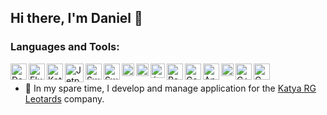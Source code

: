 ## Hi there, I'm Daniel 👋

### Languages and Tools:

<a><img alt="Dart" align="left" width="26px" src="https://github.com/Zalezny/Zalezny/assets/65240240/370bd571-0051-43c0-abc7-60db6e97410a"></a>
<a><img alt="Flutter" align="left" width="26px" src="https://github.com/Zalezny/Zalezny/assets/65240240/ae3f6dd6-b4b6-49ff-bade-b084370910ec"></a>
<a><img alt="Kotlin" align="left" width="26px" src="https://github.com/Zalezny/Zalezny/assets/65240240/f393b5ee-2346-4901-a926-6903019da1bb"></a>
<a><img alt="Jetpack Compose" align="left" width="30px" src="https://github.com/Zalezny/Zalezny/assets/65240240/6d13aaa7-fe68-47af-8f07-55c7ad1622dd"></a>
<a><img alt="Swift" align="left" width="26px" src="https://github.com/Zalezny/Zalezny/assets/65240240/13b87e3f-bef3-4b5b-b42e-073f953375b2"></a>
<a><img alt="SwiftUI" align="left" width="26px" src="https://github.com/Zalezny/Zalezny/assets/65240240/c2b927e7-ade2-452a-bf5c-f9953cdc8e69"></a>
<a><img alt="Firebase" align="left" width="20px" src="https://github.com/Zalezny/Zalezny/assets/65240240/67ba6984-f9c0-4592-86f2-07853127d22b"></a>
<a><img alt="Play Store" align="left" width="20px" src="https://github.com/Zalezny/Zalezny/assets/65240240/b7c49e36-74e2-499a-81c3-af1c6f602b98"></a>
<a><img alt="App Store" align="left" width="23px" src="https://github.com/Zalezny/Zalezny/assets/65240240/d8692b77-773c-48ff-8144-e19d9b9d87b1"></a>
<a><img alt="RealityKit" align="left" width="26px" src="https://github.com/Zalezny/Zalezny/assets/65240240/923b9d6c-c63f-46c1-9a11-203fe8a1f7b9"></a>
<a><img alt="ComposerPro" align="left" width="26px" src="https://github.com/Zalezny/Zalezny/assets/65240240/03df0121-e0d4-43a9-bb1c-d80febd595ba"></a>
<a><img alt="Android" align="left" width="26px" src="https://github.com/Zalezny/Zalezny/assets/65240240/50c0d32c-3125-4dd9-9320-ff3cfc40c180"></a>
<a><img alt="iOS" align="left" width="20px" src="https://github.com/Zalezny/Zalezny/assets/65240240/764cecda-4e92-4102-8b71-fc1f2aa4239f"></a>
<a><img alt="C++" align="left" width="26px" src="https://github.com/Zalezny/Zalezny/assets/65240240/74dab5ea-7fd9-40a3-ae76-410a165f65fb"></a>
<a><img alt="C" align="left" width="26px" src="https://github.com/Zalezny/Zalezny/assets/65240240/0393ad80-3922-4323-9e6b-5d02cd49eb8c"></a>
<br/>
- 🔭 In my spare time, I develop and manage application for the <a href="https://katya-rg.eu/">Katya RG Leotards</a> company.


<!--
**Zalezny/Zalezny** is a ✨ _special_ ✨ repository because its `README.md` (this file) appears on your GitHub profile.

Here are some ideas to get you started:

- 🔭 I’m currently working on ...
- 🌱 I’m currently learning ...
- 👯 I’m looking to collaborate on ...
- 🤔 I’m looking for help with ...
- 💬 Ask me about ...

- 📫 How to reach me: ...
- 😄 Pronouns: ...
- ⚡ Fun fact: ...
-->
